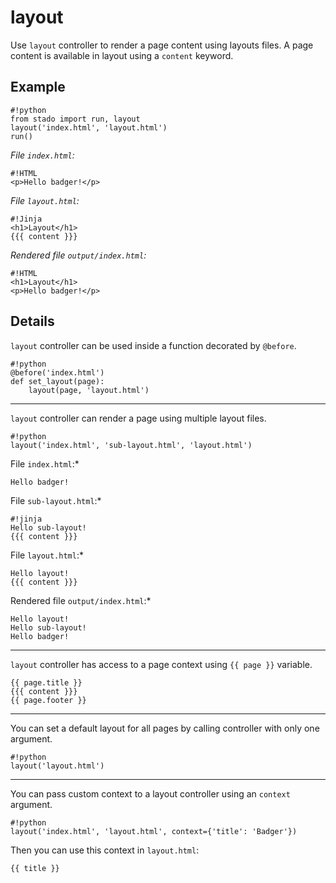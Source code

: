 layout
======

Use `layout` controller to render a page content using layouts files. A page content
is available in layout using a `content` keyword.

Example
-------

    #!python
    from stado import run, layout
    layout('index.html', 'layout.html')
    run()

*File `index.html`:*

    #!HTML
    <p>Hello badger!</p>

*File `layout.html`:*

    #!Jinja
    <h1>Layout</h1>
    {{{ content }}}

*Rendered file `output/index.html`:*

    #!HTML
    <h1>Layout</h1>
    <p>Hello badger!</p>


Details
-------

`layout` controller can be used inside a function decorated by `@before`.

    #!python
    @before('index.html')
    def set_layout(page):
        layout(page, 'layout.html')

* * *

`layout` controller can render a page using multiple layout files.

    #!python
    layout('index.html', 'sub-layout.html', 'layout.html')

File `index.html`:*

    Hello badger!

File `sub-layout.html`:*

    #!jinja
    Hello sub-layout!
    {{{ content }}}

File `layout.html`:*

    Hello layout!
    {{{ content }}}

Rendered file `output/index.html`:*

    Hello layout!
    Hello sub-layout!
    Hello badger!

* * *

`layout` controller has access to a page context using `{{ page }}` variable.

    {{ page.title }}
    {{{ content }}}
    {{ page.footer }}

* * *

You can set a default layout for all pages by calling controller with only one
argument.

    #!python
    layout('layout.html')


* * *

You can pass custom context to a layout controller using an `context` argument.

    #!python
    layout('index.html', 'layout.html', context={'title': 'Badger'})

Then you can use this context in `layout.html`:

    {{ title }}
